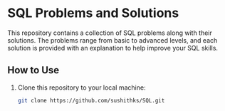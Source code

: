 # SQL Problems and Solutions

This repository contains a collection of SQL problems along with their solutions. The problems range from basic to advanced levels, and each solution is provided with an explanation to help improve your SQL skills.

## How to Use

1. Clone this repository to your local machine:
   ```bash
   git clone https://github.com/sushithks/SQL.git
